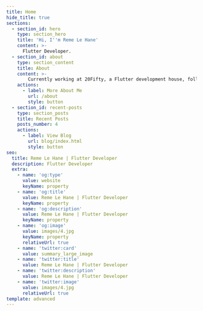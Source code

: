 ```yaml
---
title: Home
hide_title: true
sections:
  - section_id: hero
    type: section_hero
    title: 'Hi, I''m Reme Le Hane'
    content: >-
      Flutter Developer.
  - section_id: about
    type: section_content
    title: About
    content: >-
        Currently working at 20Fifty, a Flutter development house, following my passion of working as much as I can in the flutter space...
    actions:
      - label: More About Me
        url: /about
        style: button
  - section_id: recent-posts
    type: section_posts
    title: Recent Posts
    posts_number: 4
    actions:
      - label: View Blog
        url: blog/index.html
        style: button
seo:
  title: Reme Le Hane | Flutter Developer
  description: Flutter Developer
  extra:
    - name: 'og:type'
      value: website
      keyName: property
    - name: 'og:title'
      value: Reme Le Hane | Flutter Developer
      keyName: property
    - name: 'og:description'
      value: Reme Le Hane | Flutter Developer
      keyName: property
    - name: 'og:image'
      value: images/4.jpg
      keyName: property
      relativeUrl: true
    - name: 'twitter:card'
      value: summary_large_image
    - name: 'twitter:title'
      value: Reme Le Hane | Flutter Developer
    - name: 'twitter:description'
      value: Reme Le Hane | Flutter Developer
    - name: 'twitter:image'
      value: images/4.jpg
      relativeUrl: true
template: advanced
---
```

